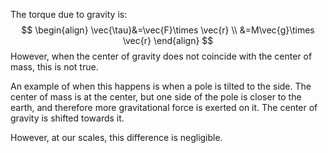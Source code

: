 The torque due to gravity is:
$$
\begin{align}
\vec{\tau}&=\vec{F}\times \vec{r} \\
&=M\vec{g}\times \vec{r}
\end{align}
$$
However, when the center of gravity does not coincide with the center of mass, this is not true.

An example of when this happens is when a pole is tilted to the side. The center of mass is at the center, but one side of the pole is closer to the earth, and therefore more gravitational force is exerted on it. The center of gravity is shifted towards it.

However, at our scales, this difference is negligible.